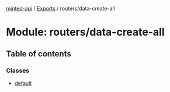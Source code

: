 [minted-api](../README.md) / [Exports](../modules.md) / routers/data-create-all

# Module: routers/data-create-all

## Table of contents

### Classes

- [default](../classes/routers_data_create_all.default.md)
